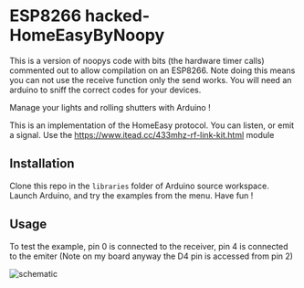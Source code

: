 # ESP8266 hacked-HomeEasyByNoopy
This is a version of noopys code with bits (the hardware timer calls) commented out to allow compilation on an ESP8266. Note doing this means you can not use the receive function only the send works. You will need an arduino to sniff the correct codes for your devices.

Manage your lights and rolling shutters with Arduino !

This is an implementation of the HomeEasy protocol. You can listen, or emit a signal. Use the https://www.itead.cc/433mhz-rf-link-kit.html module

## Installation
Clone this repo in the ``libraries`` folder of Arduino source workspace. Launch Arduino, and try the examples from the menu. Have fun !

## Usage
To test the example, pin 0 is connected to the receiver, pin 4 is connected to the emiter
(Note on my board anyway the D4 pin is accessed from pin 2)

![schematic](https://raw.githubusercontent.com/landru29/HomeEasyByNoopy/master/homeEasy.jpg "Schematic")

